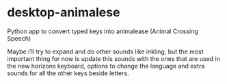 # desktop-animalese
Python app to convert typed keys into animalease (Animal Crossing Speech)

Maybe i'll try to expand and do other sounds like inkling, but the most important thing for now is update this sounds with the ones that are used in the new horizons keyboard, options to change the language and extra sounds for all the other keys beside letters. 
